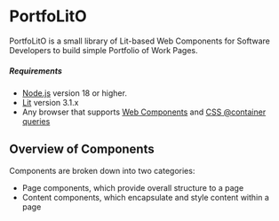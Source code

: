 # PortfoLitO

PortfoLitO is a small library of Lit-based Web Components for Software Developers to build simple Portfolio of Work Pages.

##### Requirements

- [Node.js](https://nodejs.org/) version 18 or higher.
- [Lit](https://lit.dev/) version 3.1.x
- Any browser that supports [Web Components](https://www.webcomponents.org/) and [CSS @container queries](https://developer.mozilla.org/en-US/docs/Web/CSS/@container)

## Overview of Components

Components are broken down into two categories:
- Page components, which provide overall structure to a page
- Content components, which encapsulate and style content within a page